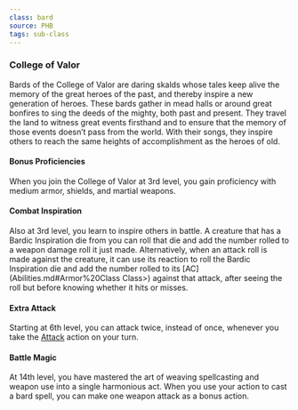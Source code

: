 ```yaml
---
class: bard
source: PHB
tags: sub-class
---
```


### College of Valor

Bards of the College of Valor are daring skalds whose tales keep alive the memory of the great heroes of the past, and thereby inspire a new generation of heroes. These bards gather in mead halls or around great bonfires to sing the deeds of the mighty, both past and present. They travel the land to witness great events firsthand and to ensure that the memory of those events doesn’t pass from the world. With their songs, they inspire others to reach the same heights of accomplishment as the heroes of old.

#### Bonus Proficiencies

When you join the College of Valor at 3rd level, you gain proficiency with medium armor, shields, and martial weapons.

#### Combat Inspiration

Also at 3rd level, you learn to inspire others in battle. A creature that has a Bardic Inspiration die from you can roll that die and add the number rolled to a weapon damage roll it just made. Alternatively, when an attack roll is made against the creature, it can use its reaction to roll the Bardic Inspiration die and add the number rolled to its [AC](Abilities.md#Armor%20Class Class>) against that attack, after seeing the roll but before knowing whether it hits or misses.

#### Extra Attack

Starting at 6th level, you can attack twice, instead of once, whenever you take the [Attack](Combat.md#Attack) action on your turn.

#### Battle Magic

At 14th level, you have mastered the art of weaving spellcasting and weapon use into a single harmonious act. When you use your action to cast a bard spell, you can make one weapon attack as a bonus action.